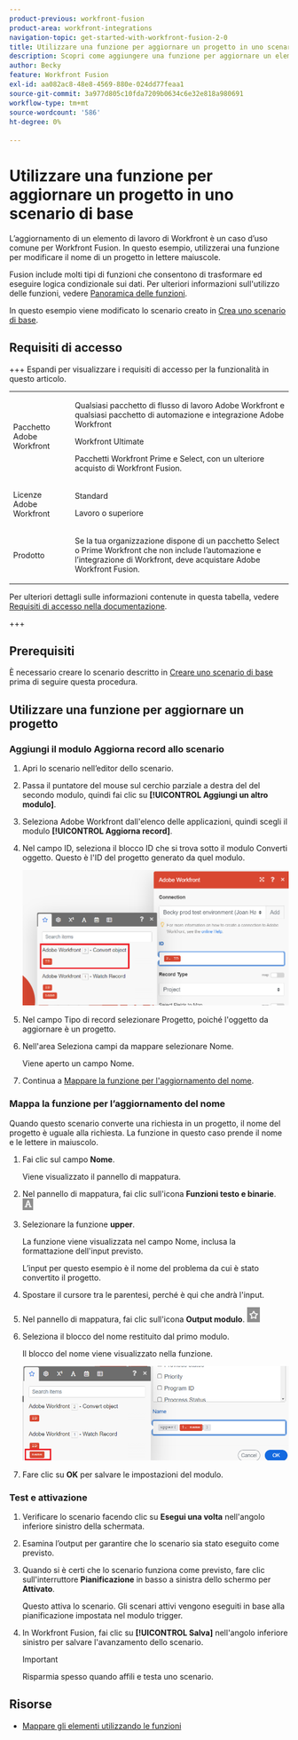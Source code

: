 ```yaml
---
product-previous: workfront-fusion
product-area: workfront-integrations
navigation-topic: get-started-with-workfront-fusion-2-0
title: Utilizzare una funzione per aggiornare un progetto in uno scenario di base
description: Scopri come aggiungere una funzione per aggiornare un elemento di lavoro in Workfront.
author: Becky
feature: Workfront Fusion
exl-id: aa082ac8-48e8-4569-880e-024dd77feaa1
source-git-commit: 3a977d805c10fda7209b0634c6e32e818a980691
workflow-type: tm+mt
source-wordcount: '586'
ht-degree: 0%

---
```


# Utilizzare una funzione per aggiornare un progetto in uno scenario di base

L’aggiornamento di un elemento di lavoro di Workfront è un caso d’uso comune per Workfront Fusion. In questo esempio, utilizzerai una funzione per modificare il nome di un progetto in lettere maiuscole.

Fusion include molti tipi di funzioni che consentono di trasformare ed eseguire logica condizionale sui dati. Per ulteriori informazioni sull&#39;utilizzo delle funzioni, vedere [Panoramica delle funzioni](/help/workfront-fusion/get-started-with-fusion/understand-fusion/function-overview.md).

In questo esempio viene modificato lo scenario creato in [Crea uno scenario di base](/help/workfront-fusion/build-practice-scenarios/create-basic-scenario.md).

## Requisiti di accesso

+++ Espandi per visualizzare i requisiti di accesso per la funzionalità in questo articolo.

<table style="table-layout:auto">
 <col> 
 <col> 
 <tbody> 
  <tr> 
   <td role="rowheader">Pacchetto Adobe Workfront</td> 
   <td> <p>Qualsiasi pacchetto di flusso di lavoro Adobe Workfront e qualsiasi pacchetto di automazione e integrazione Adobe Workfront</p><p>Workfront Ultimate</p><p>Pacchetti Workfront Prime e Select, con un ulteriore acquisto di Workfront Fusion.</p> </td> 
  </tr> 
  <tr data-mc-conditions=""> 
   <td role="rowheader">Licenze Adobe Workfront</td> 
   <td> <p>Standard</p><p>Lavoro o superiore</p> </td> 
  </tr> 
  <tr> 
   <td role="rowheader">Prodotto</td> 
   <td>
   <p>Se la tua organizzazione dispone di un pacchetto Select o Prime Workfront che non include l’automazione e l’integrazione di Workfront, deve acquistare Adobe Workfront Fusion.</li></ul>
   </td> 
  </tr>
 </tbody> 
</table>

Per ulteriori dettagli sulle informazioni contenute in questa tabella, vedere [Requisiti di accesso nella documentazione](/help/workfront-fusion/references/licenses-and-roles/access-level-requirements-in-documentation.md).

+++

## Prerequisiti

È necessario creare lo scenario descritto in [Creare uno scenario di base](/help/workfront-fusion/build-practice-scenarios/create-basic-scenario.md) prima di seguire questa procedura.

## Utilizzare una funzione per aggiornare un progetto

### Aggiungi il modulo Aggiorna record allo scenario

1. Apri lo scenario nell’editor dello scenario.
1. Passa il puntatore del mouse sul cerchio parziale a destra del del secondo modulo, quindi fai clic su **[!UICONTROL Aggiungi un altro modulo]**.
1. Seleziona Adobe Workfront dall&#39;elenco delle applicazioni, quindi scegli il modulo **[!UICONTROL Aggiorna record]**.
1. Nel campo ID, seleziona il blocco ID che si trova sotto il modulo Converti oggetto. Questo è l&#39;ID del progetto generato da quel modulo.

   ![ID da Converti oggetto](assets/id-convert-object.png)

1. Nel campo Tipo di record selezionare Progetto, poiché l&#39;oggetto da aggiornare è un progetto.
1. Nell&#39;area Seleziona campi da mappare selezionare Nome.

   Viene aperto un campo Nome.
1. Continua a [Mappare la funzione per l&#39;aggiornamento del nome](#map-the-function-for-the-name-update).

### Mappa la funzione per l’aggiornamento del nome

Quando questo scenario converte una richiesta in un progetto, il nome del progetto è uguale alla richiesta. La funzione in questo caso prende il nome e le lettere in maiuscolo.

1. Fai clic sul campo **Nome**.

   Viene visualizzato il pannello di mappatura.
1. Nel pannello di mappatura, fai clic sull&#39;icona **Funzioni testo e binarie**. ![Icona funzioni testo](assets/toolbar-icon-text&binary-functions.png)
1. Selezionare la funzione **upper**.

   La funzione viene visualizzata nel campo Nome, inclusa la formattazione dell&#39;input previsto.

   L’input per questo esempio è il nome del problema da cui è stato convertito il progetto.

1. Spostare il cursore tra le parentesi, perché è qui che andrà l&#39;input.
1. Nel pannello di mappatura, fai clic sull&#39;icona **Output modulo**. ![Icona output modulo](assets/toolbar-icon-functions-you-map-from-other-modules.png)
1. Seleziona il blocco del nome restituito dal primo modulo.

   Il blocco del nome viene visualizzato nella funzione.

   ![Blocco nome nella funzione](assets/map-name.png)

1. Fare clic su **OK** per salvare le impostazioni del modulo.

### Test e attivazione

1. Verificare lo scenario facendo clic su **Esegui una volta** nell&#39;angolo inferiore sinistro della schermata.
1. Esamina l’output per garantire che lo scenario sia stato eseguito come previsto.
1. Quando si è certi che lo scenario funziona come previsto, fare clic sull&#39;interruttore **Pianificazione** in basso a sinistra dello schermo per **Attivato**.

   Questo attiva lo scenario. Gli scenari attivi vengono eseguiti in base alla pianificazione impostata nel modulo trigger.
1. In Workfront Fusion, fai clic su **[!UICONTROL Salva]** nell&#39;angolo inferiore sinistro per salvare l&#39;avanzamento dello scenario.

   >[!IMPORTANT]
   >
   >Risparmia spesso quando affili e testa uno scenario.

## Risorse

* [Mappare gli elementi utilizzando le funzioni](/help//workfront-fusion/create-scenarios/map-data/map-using-functions.md)
